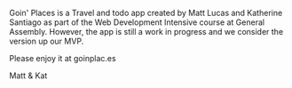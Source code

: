 Goin' Places is a Travel and todo app created by Matt Lucas and Katherine Santiago as part of the Web Development Intensive course at General Assembly. However, the app is still a work in progress and we consider the version up our MVP.

Please enjoy it at goinplac.es

Matt & Kat